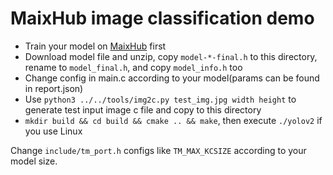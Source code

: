 MaixHub image classification demo
========

* Train your model on [MaixHub](https://maixhub.com) first
* Download model file and unzip, copy `model-*-final.h` to this directory, rename to `model_final.h`, and copy `model_info.h` too
* Change config in main.c according to your model(params can be found in report.json)
* Use `python3 ../../tools/img2c.py test_img.jpg width height` to generate test input image c file and copy to this directory
* `mkdir build && cd build && cmake .. && make`, then execute `./yolov2` if you use Linux


Change `include/tm_port.h` configs like `TM_MAX_KCSIZE` according to your model size.

